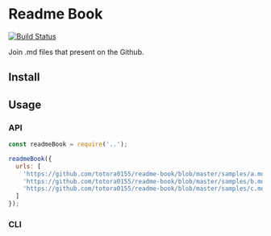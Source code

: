 # Readme Book

[![Build Status](https://travis-ci.org/totora0155/readme-book.svg?branch=master)](https://travis-ci.org/totora0155/readme-book)

Join .md files that present on the Github.

## Install

## Usage

### API

```js
const readmeBook = require('..');

readmeBook({
  urls: [
    'https://github.com/totora0155/readme-book/blob/master/samples/a.md',
    'https://github.com/totora0155/readme-book/blob/master/samples/b.md',
    'https://github.com/totora0155/readme-book/blob/master/samples/c.md'
  ]
});

```

### CLI
